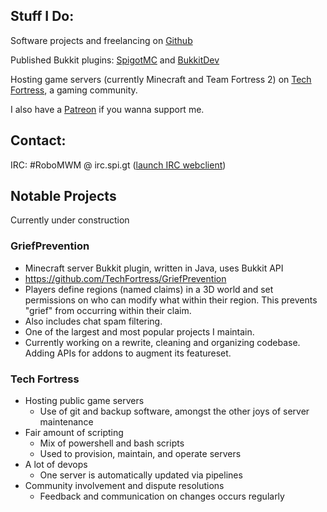 ## Stuff I Do:

Software projects and freelancing on [Github](https://github.com/RoboMWM)

Published Bukkit plugins: [SpigotMC](https://www.spigotmc.org/resources/authors/robomwm.19518/) and [BukkitDev](https://dev.bukkit.org/members/The_PC_Tech_Guy/projects)

Hosting game servers (currently Minecraft and Team Fortress 2) on [Tech Fortress](http://techfortress.robomwm.com), a gaming community.

I also have a [Patreon](https://r.robomwm.com/patreon) if you wanna support me.

## Contact:

IRC: #RoboMWM @ irc.spi.gt ([launch IRC webclient](https://robomwm.com/chat))

## Notable Projects

Currently under construction

### GriefPrevention
- Minecraft server Bukkit plugin, written in Java, uses Bukkit API
- https://github.com/TechFortress/GriefPrevention
- Players define regions (named claims) in a 3D world and set permissions on who can modify what within their region. This prevents "grief" from occurring within their claim.
- Also includes chat spam filtering.
- One of the largest and most popular projects I maintain.
- Currently working on a rewrite, cleaning and organizing codebase. Adding APIs for addons to augment its featureset.

### Tech Fortress
- Hosting public game servers
  - Use of git and backup software, amongst the other joys of server maintenance
- Fair amount of scripting
  - Mix of powershell and bash scripts
  - Used to provision, maintain, and operate servers
- A lot of devops
  - One server is automatically updated via pipelines
- Community involvement and dispute resolutions
  - Feedback and communication on changes occurs regularly

